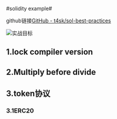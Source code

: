 #solidity example#

github链接[GitHub - t4sk/sol-best-practices](https://github.com/t4sk/sol-best-practices)



![实战目标](E:\Github\ReLearnSolidity\img\1.png)



## 1.lock compiler version



## 2.Multiply before divide 



## 3.token协议

### 	3.1ERC20



